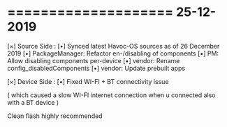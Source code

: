 ====================
    25-12-2019
====================

[×] Source Side :
[•] Synced latest Havoc-OS sources as of 26 December 2019
[•] PackageManager: Refactor en-/disabling of components
[•] PM: Allow disabling components per-device
[•] vendor: Rename config_disabledComponents
[•] vendor: Update prebuilt apps

[×] Device Side :
[•] Fixed WI-FI + BT connectivity issue

( which caused a slow WI-FI internet connection when u connected also with a BT device )

Clean flash highly recommended
